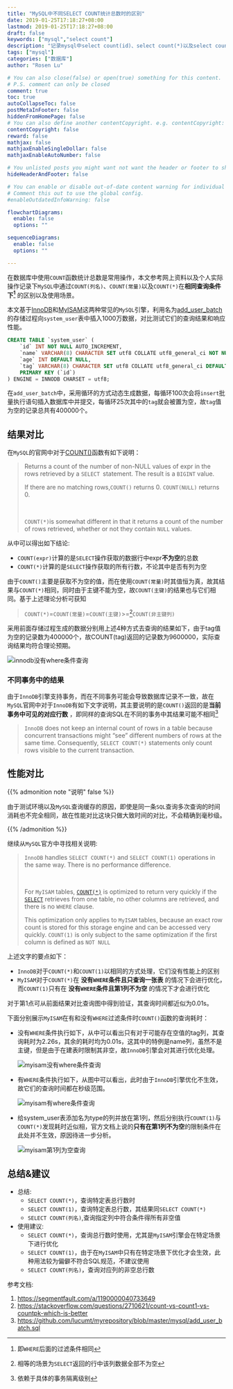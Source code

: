 ```yaml
---
title: "MySQL中不同SELECT COUNT统计总数时的区别"
date: 2019-01-25T17:18:27+08:00
lastmod: 2019-01-25T17:18:27+08:00
draft: false
keywords: ["mysql","select count"]
description: "记录mysql中select count(id)、select count(*)以及select count(1)的区别"
tags: ["mysql"]
categories: ["数据库"]
author: "Rosen Lu"

# You can also close(false) or open(true) something for this content.
# P.S. comment can only be closed
comment: true
toc: true
autoCollapseToc: false
postMetaInFooter: false
hiddenFromHomePage: false
# You can also define another contentCopyright. e.g. contentCopyright: "This is another copyright."
contentCopyright: false
reward: false
mathjax: false
mathjaxEnableSingleDollar: false
mathjaxEnableAutoNumber: false

# You unlisted posts you might want not want the header or footer to show
hideHeaderAndFooter: false

# You can enable or disable out-of-date content warning for individual post.
# Comment this out to use the global config.
#enableOutdatedInfoWarning: false

flowchartDiagrams:
  enable: false
  options: ""

sequenceDiagrams: 
  enable: false
  options: ""

---
```


在数据库中使用`COUNT`函数统计总数是常用操作，本文参考网上资料以及个人实际操作记录下`MySQL`中通过`COUNT(列名)`、`COUNT(常量)`以及`COUNT(*)`在**相同查询条件下[^1]** 的区别以及使用场景。

<!--more-->

本文基于[InnoDB](https://en.wikipedia.org/wiki/InnoDB)和[MyISAM](https://en.wikipedia.org/wiki/MyISAM)这两种常见的`MySQL`引擎，利用名为[add_user_batch](https://github.com/lucumt/myrepository/blob/master/mysql/add_user_batch.sql)的存储过程向`system_user`表中插入1000万数据，对比测试它们的查询结果和响应性能。

```sql
CREATE TABLE `system_user` (
	`id` INT NOT NULL AUTO_INCREMENT,
	`name` VARCHAR(8) CHARACTER SET utf8 COLLATE utf8_general_ci NOT NULL,
	`age` INT DEFAULT NULL,
	`tag` VARCHAR(8) CHARACTER SET utf8 COLLATE utf8_general_ci DEFAULT NULL,
	PRIMARY KEY (`id`)
) ENGINE = INNODB CHARSET = utf8;
```

在`add_user_batch`中，采用循环的方式动态生成数据，每循环100次会将`insert`批量执行语句插入数据库中并提交，每循环25次其中的`tag`就会被置为空，故`tag`值为空的记录总共有400000个。

## 结果对比

在`MySQL`的官网中对于[COUNT()](https://dev.mysql.com/doc/refman/8.0/en/aggregate-functions.html#function_count)函数有如下说明：

> Returns a count of the number of non-NULL values of expr in the rows retrieved by a `SELECT `statement. The result is a `BIGINT` value.
>
> If there are no matching rows,`COUNT()` returns 0. `COUNT(NULL)` returns 0.
>
> <br/>
>
> `COUNT(*)`is somewhat different in that it returns a count of the number of rows retrieved, whether or not they contain `NULL` values.

从中可以得出如下结论:

* `COUNT(expr)`计算的是`SELECT`操作获取的数据行中expr**不为空**的总数
* `COUNT(*)`计算的是`SELECT`操作获取的所有行数，不论其中是否有列为空

由于`COUNT()`主要是获取不为空的值，而在使用`COUNT(常量)`时其值恒为真，故其结果与`COUNT(*)`相同，同时由于主键不能为空，故`COUNT(主键)`的结果也与它们相同。基于上述理论分析可获知

> `COUNT(*)`=`COUNT(常量)`=`COUNT(主键)`>=[^2]`COUNT(非主键列)`

采用前面存储过程生成的数据分别用上述4种方式去查询的结果如下，由于tag值为空的记录数为400000个，故COUNT(tag)返回的记录数为9600000，实际查询结果均符合理论预期。

![innodb没有where条件查询](/blog_img/mysql/difference-and-usage-for-various-select-count/myisam-query-without-filter.png "innodb没有where条件查询") 

### 不同事务中的结果

由于`InnoDB`引擎支持事务，而在不同事务可能会导致数据库记录不一致，故在`MySQL`官网中对于`InnoDB`有如下文字说明，其主要说明的是`COUNT()`返回的是**当前事务中可见的对应行数** ，即同样的查询SQL在不同的事务中其结果可能不相同[^3]

> `InnoDB` does not keep an internal count of rows in a table because concurrent transactions might “see” different numbers of rows at the same time. Consequently, `SELECT COUNT(*)` statements only count rows visible to the current transaction.

## 性能对比

{{% admonition note "说明" false %}}

由于测试环境以及`MySQL`查询缓存的原因，即使是同一条`SQL`查询多次查询的时间消耗也不完全相同，故在性能对比这块只做大致时间的对比，不会精确到毫秒级。

{{% /admonition %}}

继续从`MySQL`官方中寻找相关说明:

> `InnoDB` handles `SELECT COUNT(*)` and `SELECT COUNT(1)` operations in the same way. There is no performance difference.
>
> <br>
>
> For `MyISAM` tables, [`COUNT(*)`](https://dev.mysql.com/doc/refman/8.0/en/aggregate-functions.html#function_count) is optimized to return very quickly if the [`SELECT`](https://dev.mysql.com/doc/refman/8.0/en/select.html) retrieves from one table, no other columns are retrieved, and there is no `WHERE` clause.
>
> This optimization only applies to `MyISAM` tables, because an exact row count is stored for this storage engine and can be accessed very quickly. `COUNT(1)` is only subject to the same optimization if the first column is defined as `NOT NULL`

上述文字的要点如下：

* `InnoDB`对于`COUNT(*)`和`COUNT(1)`以相同的方式处理，它们没有性能上的区别
* `MyISAM`对于`COUNT(*)`在 **没有`WHERE`条件且只查询一张表** 的情况下会进行优化，而`COUNT(1)`只有在 **没有`WHERE`条件且第1列不为空** 的情况下才会进行优化

对于第1点可从前面结果对比查询图中得到验证，其查询时间都近似为0.01s。



下面分别展示`MyISAM`在有和没有`WHERE`过滤条件时`COUNT()`函数的查询耗时：

* 没有`WHERE`条件执行如下，从中可以看出只有对于可能存在空值的tag列，其查询耗时为2.26s，其余的耗时均为0.01s，这其中的特例是name列，虽然不是主键，但是由于在建表时限制其非空，故`InnoDB`引擎会对其进行优化处理。

  ![myisam没有where条件查询](/blog_img/mysql/difference-and-usage-for-various-select-count/myisam-query-without-filter.png "myisam没有where条件查询") 

* 有`WHERE`条件执行如下，从图中可以看出，此时由于`InnoDB`引擎优化不生效，故它们的查询时间都在秒级范围。

  ![myisam有where条件查询](/blog_img/mysql/difference-and-usage-for-various-select-count/myisam-query-with-filter.png "myisam有where条件查询") 

* 给system_user表添加名为type的列并放在第1列，然后分别执行`COUNT(1)`与`COUNT(*)`发现耗时近似相，官方文档上说的**只有在第1列不为空**的限制条件在此处并不生效，原因待进一步分析。

  ![myisam第1列为空查询](/blog_img/mysql/difference-and-usage-for-various-select-count/myisam-query-first-column-is-null.png "myisam第1列为空查询") 

## 总结&建议

* 总结:
  * `SELECT COUNT(*)`，查询特定表总行数时
  * `SELECT COUNT(1)`，查询特定表总行数，其结果同`SELECT COUNT(*)`
  * `SELECT COUNT(列名)`,查询指定列中符合条件得所有非空值
* 使用建议:
  * `SELECT COUNT(*)`，查询总行数时使用，尤其是`MyISAM`引擎会在特定场景下进行优化
  * `SELECT COUNT(1)`，由于在`MyISAM`中只有在特定场景下优化才会生效，此种用法较为偏僻不符合SQL规范，不建议使用
  * `SELECT COUNT(列名)`，查询对应列的非空总行数

参考文档:

1. https://segmentfault.com/a/1190000040733649
2. https://stackoverflow.com/questions/2710621/count-vs-count1-vs-countpk-which-is-better
3. https://github.com/lucumt/myrepository/blob/master/mysql/add_user_batch.sql

[^1]: 即`WHERE`后面的过滤条件相同
[^2]: 相等的场景为`SELECT`返回的行中该列数据全部不为空
[^3]: 依赖于具体的事务隔离级别